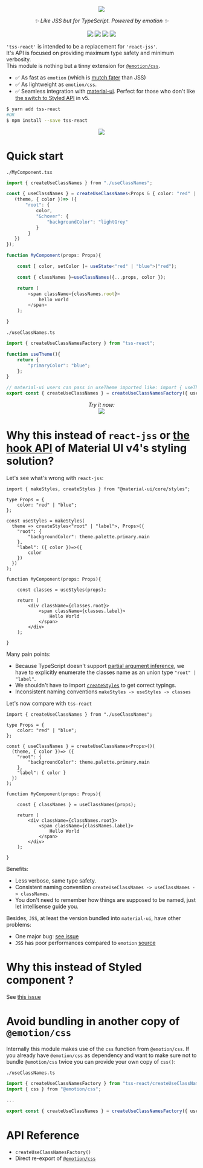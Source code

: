 <p align="center">
    <img src="https://user-images.githubusercontent.com/6702424/109334865-8f85bf00-7861-11eb-90ab-da36f9afe1b6.png">  
</p>
<p align="center">
    <i>✨ Like JSS but for TypeScript. Powered by emotion ✨</i>
    <br>
    <br>
    <img src="https://github.com/garronej/tss-react/workflows/ci/badge.svg?branch=develop">
    <img src="https://img.shields.io/bundlephobia/minzip/tss-react">
    <img src="https://img.shields.io/npm/dw/tss-react">
    <img src="https://img.shields.io/npm/l/tss-react">
</p>


`'tss-react'` is intended to be a replacement for `'react-jss'`.  
It's API is focused on providing maximum type safety and minimum verbosity.  
This module is nothing but a tinny extension for [`@emotion/css`](https://emotion.sh/docs/@emotion/css).

- ✅  As fast as `emotion` (which is [mutch fater](https://github.com/mui-org/material-ui/issues/22342#issue-684407575) than JSS)
- ✅  As lightweight as `emotion/css`.
- ✅  Seamless integration with [material-ui](https://material-ui.com). Perfect for those who don't like [the switch to Styled API](https://github.com/mui-org/material-ui/issues/24513#issuecomment-763921350) in v5.


```bash
$ yarn add tss-react
#OR
$ npm install --save tss-react
```

<p align="center">
    <img src="https://user-images.githubusercontent.com/6702424/109001373-28231000-76a5-11eb-8547-c2108a6411c9.gif">
</p>

# Quick start

`./MyComponent.tsx`
```typescript
import { createUseClassNames } from "./useClassNames";

const { useClassNames } = createUseClassNames<Props & { color: "red" | "blue" }>()({
   (theme, { color })=> ({
       "root": { 
           color,
           "&:hover": {
               "backgroundColor": "lightGrey"
           }
        }
   })
});

function MyComponent(props: Props){

    const [ color, setColor ]= useState<"red" | "blue">("red");

    const { classNames }=useClassNames({...props, color });

    return (
        <span className={classNames.root}>
            hello world
        </span>
    );

}
```

`./useClassNames.ts`
```typescript
import { createUseClassNamesFactory } from "tss-react";

function useTheme(){
    return {
        "primaryColor": "blue";
    };
}

// material-ui users can pass in useTheme imported like: import { useTheme } from "@material-ui/core/styles"
export const { createUseClassNames } = createUseClassNamesFactory({ useTheme });
```

<p align="center">
    <i>Try it now:</i><br>
    <a href='https://stackblitz.com/edit/tss-react?file=Hello.tsx'>
        <img src="https://user-images.githubusercontent.com/6702424/109010505-214dca80-76b0-11eb-885e-2e5ef7ade821.png">
    </a>
</p>

# Why this instead of `react-jss` or [the hook API](https://material-ui.com/styles/basics/#hook-api) of Material UI v4's styling solution? 

Let's see what's wrong with `react-jss`:

```tsx
import { makeStyles, createStyles } from "@material-ui/core/styles";

type Props = {
    color: "red" | "blue";
};

const useStyles = makeStyles(
  theme => createStyles<"root" | "label">, Props>({
    "root": {
        "backgroundColor": theme.palette.primary.main
    },
    "label": ({ color })=>({
        color
    })
  })
);

function MyComponent(props: Props){

    const classes = useStyles(props);

    return (
        <div className={classes.root}>
            <span className={classes.label}>
                Hello World
            </span>
        </div>
    );

}
```

Many pain points:
- Because TypeScript doesn't support [partial argument inference](https://github.com/microsoft/TypeScript/issues/26242),
  we have to explicitly enumerate the classes name as an union type `"root" | "label"`.
- We shouldn't have to import [`createStyles`](https://material-ui.com/styles/api/#createstyles-styles-styles) to get correct typings.
- Inconsistent naming conventions `makeStyles -> useStyles -> classes`

Let's now compare with `tss-react`

```tsx
import { createUseClassNames } from "./useClassNames";

type Props = {
    color: "red" | "blue";
};

const { useClassNames } = createUseClassNames<Props>()(
  (theme, { color })=> ({
    "root": {
        "backgroundColor": theme.palette.primary.main
    },
    "label": { color }
  })
);

function MyComponent(props: Props){

    const { classNames } = useClassNames(props);

    return (
        <div className={classNames.root}>
            <span className={classNames.label}>
                Hello World
            </span>
        </div>
    );

}
```

Benefits: 
- Less verbose, same type safety.
- Consistent naming convention `createUseClassNames -> useClassNames -> classNames`.
- You don't need to remember how things are supposed to be named, just let intellisense guide you.

Besides, `JSS`, at least the version bundled into `material-ui`, have other problems:  
- One major bug: [see issue](https://github.com/mui-org/material-ui/issues/24513#issue-790027173)
- `JSS` has poor performances compared to `emotion` [source](https://github.com/mui-org/material-ui/issues/22342#issue-684407575)

# Why this instead of Styled component ?

See [this issue](https://github.com/mui-org/material-ui/issues/22342#issuecomment-764495033)

# Avoid bundling in another copy of `@emotion/css`

Internally this module makes use of the `css` function from `@emotion/css`. 
If you already have `@emotion/css` as dependency and want to make sure not 
to bundle `@emotion/css` twice you can provide your own copy of `css()`:

`./useClassNames.ts`
```typescript
import { createUseClassNamesFactory } from "tss-react/createUseClassNamesFactory";
import { css } from "@emotion/css";

...

export const { createUseClassNames } = createUseClassNamesFactory({ useTheme, css });
```

# API Reference

- `createUseClassNamesFactory()`
- Direct re-export of [`@emotion/css`](https://emotion.sh/docs/@emotion/css)
